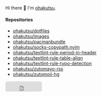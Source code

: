 Hi there 👋 I'm [ohakutsu](https://github.com/ohakutsu).

#### Repositories

- [ohakutsu/dotfiles](https://github.com/ohakutsu/dotfiles)
- [ohakutsu/images](https://github.com/ohakutsu/images)
- [ohakutsu/pacmanbundle](https://github.com/ohakutsu/pacmanbundle)
- [ohakutsu/socks-copypath.nvim](https://github.com/ohakutsu/socks-copypath.nvim)
- [ohakutsu/textlint-rule-period-in-header](https://github.com/ohakutsu/textlint-rule-period-in-header)
- [ohakutsu/textlint-rule-table-align](https://github.com/ohakutsu/textlint-rule-table-align)
- [ohakutsu/textlint-rule-typo-detection](https://github.com/ohakutsu/textlint-rule-typo-detection)
- [ohakutsu/zutomayo-rss](https://github.com/ohakutsu/zutomayo-rss)
- [ohakutsu/zutomoji-hg](https://github.com/ohakutsu/zutomoji-hg)

<iframe src="https://github.com/sponsors/ohakutsu/button" title="Sponsor ohakutsu" height="32" width="114" style="border: 0; border-radius: 6px;"></iframe>
